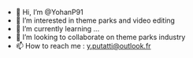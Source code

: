 - 👋 Hi, I’m @YohanP91
- 👀 I’m interested in theme parks and video editing
- 🌱 I’m currently learning ...
- 💞️ I’m looking to collaborate on theme parks industry
- 📫 How to reach me : y.putatti@outlook.fr

<!---
YohanP91/YohanP91 is a ✨ special ✨ repository because its `README.md` (this file) appears on your GitHub profile.
You can click the Preview link to take a look at your changes.
--->
